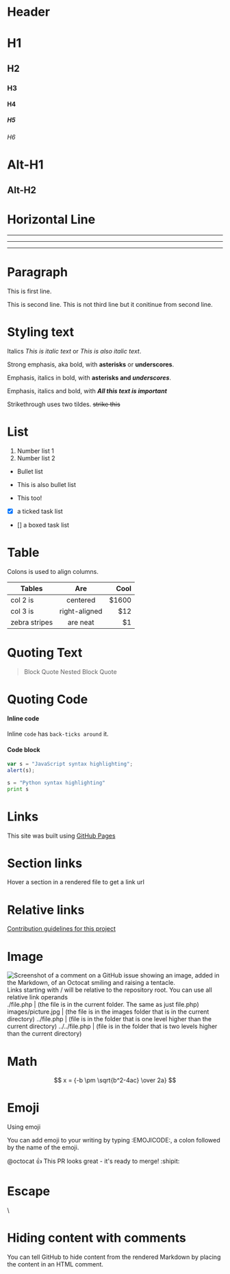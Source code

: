 # Header
# H1
## H2
### H3
#### H4
##### H5
###### H6

Alt-H1
======
Alt-H2
------


# Horizontal Line
---
***
___


# Paragraph
This is first line.

This is second line.
This is not third line but it conitinue from second line.


# Styling text
Italics *This is italic text* or _This is also italic text_.

Strong emphasis, aka bold, with **asterisks** or __underscores__.

Emphasis, italics in bold, with **asterisks and _underscores_**.

Emphasis, italics and bold, with ***All this text is important***

Strikethrough uses two tildes. ~~strike this~~


# List
1. Number list 1
2. Number list 2

* Bullet list
- This is also bullet list
+ This too!

- [x] a ticked task list
- [] a boxed task list


# Table
Colons is used to align columns.

| Tables        | Are           | Cool  |
| ------------- |:-------------:| -----:|
| col 2 is      | centered      | $1600 |
| col 3 is      | right-aligned |   $12 |
| zebra stripes | are neat      |    $1 |


# Quoting Text
> Block Quote
> Nested Block Quote


# Quoting Code
#### Inline code
Inline `code` has `back-ticks around` it.

#### Code block
```javascript
var s = "JavaScript syntax highlighting";
alert(s);
```
 
```python
s = "Python syntax highlighting"
print s
```


# Links
This site was built using [GitHub Pages](https://pages.github.com/)


# Section links
Hover a section in a rendered file to get a link url


# Relative links
[Contribution guidelines for this project](docs/CONTRIBUTING.md)


# Image
![Screenshot of a comment on a GitHub issue showing an image, added in the Markdown, of an Octocat smiling and raising a tentacle.](https://myoctocat.com/assets/images/base-octocat.svg)
Links starting with / will be relative to the repository root. You can use all relative link operands \
./file.php          | (the file is in the current folder. The same as just file.php)
images/picture.jpg  | (the file is in the images folder that is in the current directory)
../file.php         | (file is in the folder that is one level higher than the current directory)
../../file.php      | (file is in the folder that is two levels higher than the current directory)

# Math
$$ x = {-b \pm \sqrt{b^2-4ac} \over 2a} $$


# Emoji
Using emoji

You can add emoji to your writing by typing :EMOJICODE:, a colon followed by the name of the emoji.

@octocat :+1: This PR looks great - it's ready to merge! :shipit:


# Escape
\


# Hiding content with comments
You can tell GitHub to hide content from the rendered Markdown by placing the content in an HTML comment.

<!-- This content will not appear in the rendered Markdown -->
